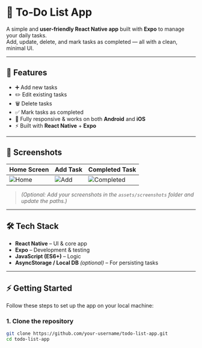 # 📝 To-Do List App

A simple and **user-friendly React Native app** built with **Expo** to manage your daily tasks.  
Add, update, delete, and mark tasks as completed — all with a clean, minimal UI.

---

## 🚀 Features

- ➕ Add new tasks  
- ✏️ Edit existing tasks  
- 🗑️ Delete tasks  
- ✅ Mark tasks as completed  
- 📱 Fully responsive & works on both **Android** and **iOS**  
- ⚡ Built with **React Native** + **Expo**

---

## 📸 Screenshots

| Home Screen | Add Task | Completed Task |
|------------|-----------|----------------|
| ![Home](assets/screenshots/home.png) | ![Add](assets/screenshots/add.png) | ![Completed](assets/screenshots/completed.png) |

> *(Optional: Add your screenshots in the `assets/screenshots` folder and update the paths.)*

---

## 🛠️ Tech Stack

- **React Native** – UI & core app  
- **Expo** – Development & testing  
- **JavaScript (ES6+)** – Logic  
- **AsyncStorage / Local DB** *(optional)* – For persisting tasks  

---

## ⚡ Getting Started

Follow these steps to set up the app on your local machine:

### 1. Clone the repository

```bash
git clone https://github.com/your-username/todo-list-app.git
cd todo-list-app
